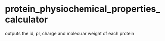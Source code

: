 # protein_physiochemical_properties_calculator
 outputs the id, pI, charge and molecular weight of each protein
